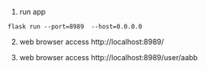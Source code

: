 1. run app

`flask run --port=8989  --host=0.0.0.0`

2. web browser access http://localhost:8989/

3. web browser access http://localhost:8989/user/aabb







